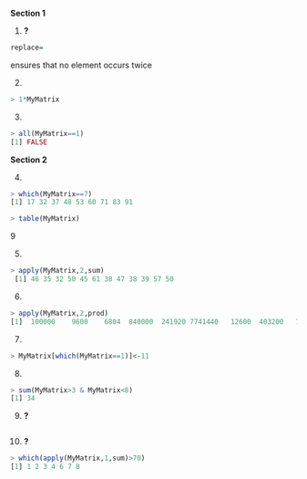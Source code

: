 **Section 1**

1. **?**
````R
replace=
````
ensures that no element occurs twice

2.
````R
> 1*MyMatrix
````

3.
````R
> all(MyMatrix==1)
[1] FALSE
````

**Section 2**

4.
````R
> which(MyMatrix==7)
[1] 17 32 37 48 53 60 71 83 91

> table(MyMatrix)
````
9

5.
````R
> apply(MyMatrix,2,sum)
 [1] 46 35 32 50 45 61 38 47 38 39 57 50
 ````
 
 6.
 ````R
 > apply(MyMatrix,2,prod)
 [1]  100000    9600    6804  840000  241920 7741440   12600  403200   70000   38880 4408992 1008000
````

7.
````R
> MyMatrix[which(MyMatrix==1)]<-11
````

8.
````R
> sum(MyMatrix>3 & MyMatrix<8)
[1] 34
````

9. **?**
````R

````

10. **?**
````R
> which(apply(MyMatrix,1,sum)>70)
[1] 1 2 3 4 6 7 8

````
